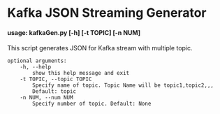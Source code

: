 # Kafka JSON Streaming Generator

#### usage: kafkaGen.py [-h] [-t TOPIC] [-n NUM]

This script generates JSON for Kafka stream with multiple topic.

~~~
optional arguments:  
    -h, --help  
        show this help message and exit   
    -t TOPIC, --topic TOPIC  
        Specify name of topic. Topic Name will be topic1,topic2,,,  
        Default: topic  
    -n NUM, --num NUM  
        Specify number of topic. Default: None  
~~~
